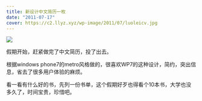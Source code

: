 ```yaml
---
title: 新设计中文简历一枚
date: "2011-07-17"
cover: https://c2.llyz.xyz/wp-image/2011/07/luoleicv.jpg
---
```


![](https://c2.llyz.xyz/wp-image/2011/07/罗磊的图形化简历luolei.orgl.jpg)

假期开始，赶紧做完了中文简历，投了出去。

根据windows phone7的metro风格做的，很喜欢WP7的这种设计，简约，突出信息，省去了很多用户体验的麻烦。

看一看有什么好的书，先列一份书单，这个假期好歹也得看个10本书，大学也没多久了，时间宝贵，珍惜吧。
